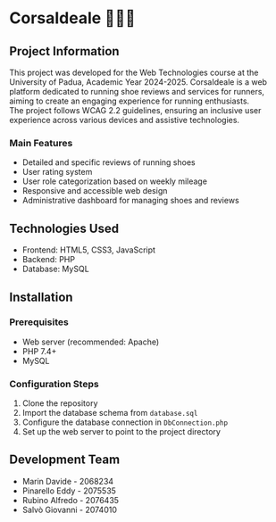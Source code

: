 # CorsaIdeale 👟🏃‍♂️

## Project Information
This project was developed for the Web Technologies course at the University of Padua, Academic Year 2024-2025. CorsaIdeale is a web platform dedicated to running shoe reviews and services for runners, aiming to create an engaging experience for running enthusiasts.  
The project follows WCAG 2.2 guidelines, ensuring an inclusive user experience across various devices and assistive technologies.

### Main Features
- Detailed and specific reviews of running shoes  
- User rating system  
- User role categorization based on weekly mileage  
- Responsive and accessible web design  
- Administrative dashboard for managing shoes and reviews

## Technologies Used
- Frontend: HTML5, CSS3, JavaScript  
- Backend: PHP  
- Database: MySQL  

## Installation

### Prerequisites
- Web server (recommended: Apache)  
- PHP 7.4+  
- MySQL  

### Configuration Steps
1. Clone the repository  
2. Import the database schema from `database.sql`  
3. Configure the database connection in `DbConnection.php`  
4. Set up the web server to point to the project directory  

## Development Team
- Marin Davide - 2068234  
- Pinarello Eddy - 2075535  
- Rubino Alfredo - 2076435  
- Salvò Giovanni - 2074010  
